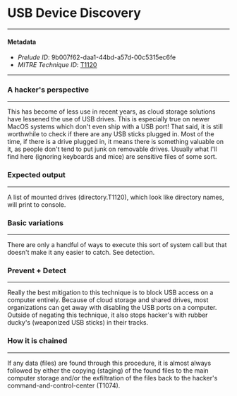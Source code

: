 
# USB Device Discovery

---

#### Metadata

- *Prelude ID*: 9b007f62-daa1-44bd-a57d-00c5315ec6fe
- *MITRE Technique ID*: [T1120](https://attack.mitre.org/techniques/T1120/)

---

### A hacker's perspective

---

This has become of less use in recent years, as cloud storage solutions have lessened the use of USB drives. This is especially true on newer MacOS systems which don't even ship with a USB port! That said, it is still worthwhile to check if there are any USB sticks plugged in. Most of the time, if there is a drive plugged in, it means there is something valuable on it, as people don't tend to put junk on removable drives. Usually what I'll find here (ignoring keyboards and mice) are sensitive files of some sort. 

### Expected output

---

A list of mounted drives (directory.T1120), which look like directory names, will print to console. 

### Basic variations

---

There are only a handful of ways to execute this sort of system call but that doesn't make it any easier to catch. See detection. 

### Prevent + Detect

---

Really the best mitigation to this technique is to block USB access on a computer entirely. Because of cloud storage and shared drives, most organizations can get away with disabling the USB ports on a computer. Outside of negating this technique, it also stops hacker's with rubber ducky's (weaponized USB sticks) in their tracks. 

### How it is chained

---

If any data (files) are found through this procedure, it is almost always followed by either the copying (staging) of the found files to the main computer storage and/or the exfiltration of the files back to the hacker's command-and-control-center (T1074). 
